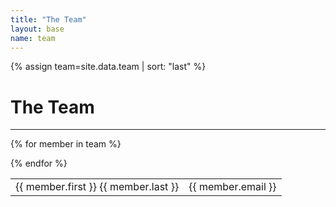 ```yaml
---
title: "The Team"
layout: base
name: team
---
```


{% assign team=site.data.team | sort: "last" %}

# The Team

---

<table width="40%">

  {% for member in team %}
  <tr class="bland">
  <td>{{ member.first }} {{ member.last }}</td>
  <td>{{ member.email }}</td>
  </tr>
  {% endfor %}

</table>
